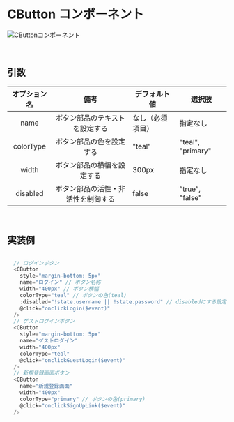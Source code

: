 # CButton コンポーネント

![CButtonコンポーネント](/documents/frontend/img/image1.png)

<br>

## 引数

| オプション名 |                備考                | デフォルト値     | 選択肢            |
| :----------: | :--------------------------------: | ---------------- | ----------------- |
|     name     |   ボタン部品のテキストを設定する   | なし（必須項目） | 指定なし          |
|  colorType   |      ボタン部品の色を設定する      | "teal"           | "teal", "primary" |
|    width     |     ボタン部品の横幅を設定する     | 300px            | 指定なし          |
|   disabled   | ボタン部品の活性・非活性を制御する | false            | ”true”, "false"   |

<br>

## 実装例

```javascript

  // ログインボタン
  <CButton
    style="margin-bottom: 5px"
    name="ログイン" // ボタン名称
    width="400px" // ボタン横幅
    colorType="teal" // ボタンの色(teal)
    :disabled="!state.username || !state.password" // disabledにする設定(ユーザー名、パスワードのどちらかが見入力の場合、disabled="true"となる)
    @click="onclickLogin($event)"
  />
  // ゲストログインボタン
  <CButton
    style="margin-bottom: 5px"
    name="ゲストログイン"
    width="400px"
    colorType="teal"
    @click="onclickGuestLogin($event)"
  />
  // 新規登録画面ボタン
  <CButton
    name="新規登録画面"
    width="400px"
    colorType="primary" // ボタンの色(primary)
    @click="onclickSignUpLink($event)"
  />
```